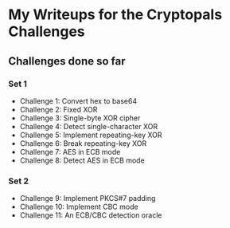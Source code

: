 # My Writeups for the Cryptopals Challenges
## Challenges done so far
### Set 1
- Challenge 1: Convert hex to base64
- Challenge 2: Fixed XOR
- Challenge 3: Single-byte XOR cipher
- Challenge 4: Detect single-character XOR
- Challenge 5: Implement repeating-key XOR
- Challenge 6: Break repeating-key XOR
- Challenge 7: AES in ECB mode
- Challenge 8: Detect AES in ECB mode
### Set 2
- Challenge 9: Implement PKCS#7 padding
- Challenge 10: Implement CBC mode 
- Challenge 11: An ECB/CBC detection oracle 

